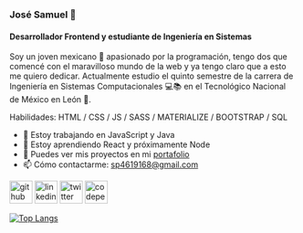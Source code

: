 ### José Samuel 🤙
#### Desarrollador Frontend y estudiante de Ingeniería en Sistemas
Soy un joven mexicano 🌮 apasionado por la programación, tengo dos que comencé con el maravilloso mundo de la web y ya tengo claro que a esto me quiero dedicar.
Actualmente estudio el quinto semestre de la carrera de Ingeniería en Sistemas Computacionales 💻📚 en el Tecnológico Nacional de México en León 🦁.

Habilidades: HTML / CSS / JS / SASS / MATERIALIZE / BOOTSTRAP / SQL

- 🔭 Estoy trabajando en JavaScript y Java
- 🌱 Estoy aprendiendo React y próximamente Node
- 💼 Puedes ver mis proyectos en mi [portafolio](https://jsamuelap.github.io)
- 📫 Cómo contactarme: sp4619168@gmail.com 


[<img src='https://cdn.jsdelivr.net/npm/simple-icons@3.0.1/icons/github.svg' alt='github' height='40'>](https://github.com/JSamuelAP)  [<img src='https://cdn.jsdelivr.net/npm/simple-icons@3.0.1/icons/linkedin.svg' alt='linkedin' height='40'>](https://www.linkedin.com/in/jsamuelap/)  [<img src='https://cdn.jsdelivr.net/npm/simple-icons@3.0.1/icons/twitter.svg' alt='twitter' height='40'>](https://twitter.com/JSamuelAP)  [<img src='https://cdn.jsdelivr.net/npm/simple-icons@3.0.1/icons/codepen.svg' alt='codepen' height='40'>](https://codepen.io/JSamuelAP)

[![Top Langs](https://github-readme-stats.vercel.app/api/top-langs/?username=JSamuelAP&theme=radical)](https://github.com/anuraghazra/github-readme-stats)

